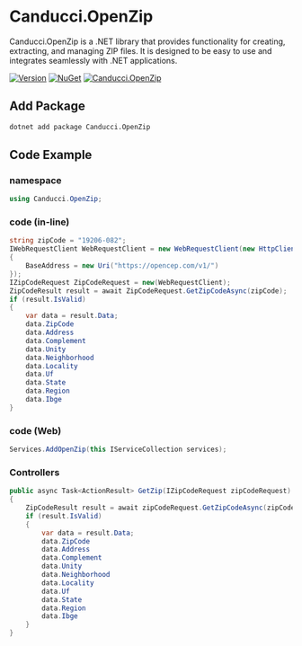 # Canducci.OpenZip

Canducci.OpenZip is a .NET library that provides functionality for creating, extracting, and managing ZIP files. It is designed to be easy to use and integrates seamlessly with .NET applications.

[![Version](https://img.shields.io/nuget/v/Canducci.OpenZip.svg?style=plastic&label=version)](https://www.nuget.org/packages/Canducci.OpenZip/) [![NuGet](https://img.shields.io/nuget/dt/Canducci.OpenZip.svg)](https://www.nuget.org/packages/Canducci.OpenZip/) [![Canducci.OpenZip](https://github.com/fulviocanducci/Canducci.OpenZip/actions/workflows/dotnet-desktop.yml/badge.svg)](https://github.com/fulviocanducci/Canducci.OpenZip/actions/workflows/dotnet-desktop.yml)


## Add Package

```bash
dotnet add package Canducci.OpenZip
```

## Code Example

### namespace

```csharp
using Canducci.OpenZip;
```

### code (in-line)

```csharp
string zipCode = "19206-082";           
IWebRequestClient WebRequestClient = new WebRequestClient(new HttpClient()
{
	BaseAddress = new Uri("https://opencep.com/v1/")
});
IZipCodeRequest ZipCodeRequest = new(WebRequestClient);
ZipCodeResult result = await ZipCodeRequest.GetZipCodeAsync(zipCode);
if (result.IsValid)
{
	var data = result.Data;
	data.ZipCode
	data.Address
	data.Complement
	data.Unity
	data.Neighborhood
	data.Locality
	data.Uf
	data.State
	data.Region
	data.Ibge
}
```

### code (Web)

```csharp
Services.AddOpenZip(this IServiceCollection services);
```

### Controllers

```csharp
public async Task<ActionResult> GetZip(IZipCodeRequest zipCodeRequest)
{
	ZipCodeResult result = await zipCodeRequest.GetZipCodeAsync(zipCode);
	if (result.IsValid)
	{
		var data = result.Data;
		data.ZipCode
		data.Address
		data.Complement
		data.Unity
		data.Neighborhood
		data.Locality
		data.Uf
		data.State
		data.Region
		data.Ibge
	}
}
```